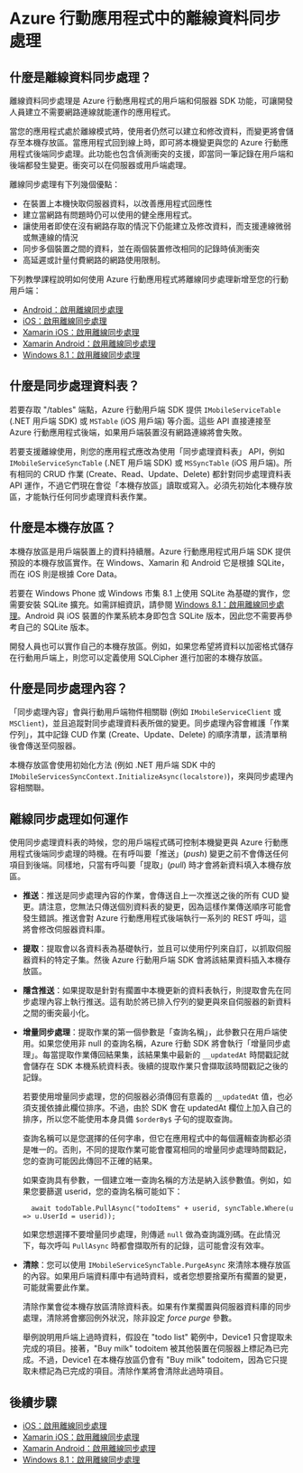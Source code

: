 <properties
	pageTitle="Azure 行動應用程式中的離線資料同步處理 | Microsoft Azure"
	description="Azure 行動應用程式離線資料同步處理功能的概念參考與概觀"
	documentationCenter="windows"
	authors="wesmc7777"
	manager="dwrede"
	editor=""
	services="app-service\mobile"/>

<tags
	ms.service="app-service-mobile"
	ms.workload="mobile"
	ms.tgt_pltfrm="na"
	ms.devlang="multiple"
	ms.topic="article"
	ms.date="02/04/2016"
	ms.author="wesmc"/>

# Azure 行動應用程式中的離線資料同步處理

## 什麼是離線資料同步處理？

離線資料同步處理是 Azure 行動應用程式的用戶端和伺服器 SDK 功能，可讓開發人員建立不需要網路連線就能運作的應用程式。

當您的應用程式處於離線模式時，使用者仍然可以建立和修改資料，而變更將會儲存至本機存放區。當應用程式回到線上時，即可將本機變更與您的 Azure 行動應用程式後端同步處理。此功能也包含偵測衝突的支援，即當同一筆記錄在用戶端和後端都發生變更。衝突可以在伺服器或用戶端處理。

離線同步處理有下列幾個優點：

* 在裝置上本機快取伺服器資料，以改善應用程式回應性
* 建立當網路有問題時仍可以使用的健全應用程式。
* 讓使用者即使在沒有網路存取的情況下仍能建立及修改資料，而支援連線微弱或無連線的情況
* 同步多個裝置之間的資料，並在兩個裝置修改相同的記錄時偵測衝突
* 高延遲或計量付費網路的網路使用限制。

下列教學課程說明如何使用 Azure 行動應用程式將離線同步處理新增至您的行動用戶端：

* [Android：啟用離線同步處理]
* [iOS：啟用離線同步處理]
* [Xamarin iOS：啟用離線同步處理]
* [Xamarin Android：啟用離線同步處理]
* [Windows 8.1：啟用離線同步處理]

## 什麼是同步處理資料表？

若要存取 "/tables" 端點，Azure 行動用戶端 SDK 提供 `IMobileServiceTable` (.NET 用戶端 SDK) 或 `MSTable` (iOS 用戶端) 等介面。這些 API 直接連接至 Azure 行動應用程式後端，如果用戶端裝置沒有網路連線將會失敗。

若要支援離線使用，則您的應用程式應改為使用「同步處理資料表」 API，例如 `IMobileServiceSyncTable` (.NET 用戶端 SDK) 或 `MSSyncTable` (iOS 用戶端)。所有相同的 CRUD 作業 (Create、Read、Update、Delete) 都針對同步處理資料表 API 運作，不過它們現在會從「本機存放區」讀取或寫入。必須先初始化本機存放區，才能執行任何同步處理資料表作業。

## 什麼是本機存放區？

本機存放區是用戶端裝置上的資料持續層。Azure 行動應用程式用戶端 SDK 提供預設的本機存放區實作。在 Windows、Xamarin 和 Android 它是根據 SQLite，而在 iOS 則是根據 Core Data。

若要在 Windows Phone 或 Windows 市集 8.1 上使用 SQLite 為基礎的實作，您需要安裝 SQLite 擴充。如需詳細資訊，請參閱 [Windows 8.1：啟用離線同步處理]。Android 與 iOS 裝置的作業系統本身即包含 SQLite 版本，因此您不需要再參考自己的 SQLite 版本。

開發人員也可以實作自己的本機存放區。例如，如果您希望將資料以加密格式儲存在行動用戶端上，則您可以定義使用 SQLCipher 進行加密的本機存放區。

## 什麼是同步處理內容？

「同步處理內容」會與行動用戶端物件相關聯 (例如 `IMobileServiceClient` 或 `MSClient`)，並且追蹤對同步處理資料表所做的變更。同步處理內容會維護「作業佇列」，其中記錄 CUD 作業 (Create、Update、Delete) 的順序清單，該清單稍後會傳送至伺服器。

本機存放區會使用初始化方法 (例如 .NET 用戶端 SDK 中的 `IMobileServicesSyncContext.InitializeAsync(localstore)`)，來與同步處理內容相關聯。

<!-- TODO: link to client references -->


<!--
Client code will interact with the table using the `IMobileServiceSyncTable` interface to support offline buffering. This interface supports all the methods of `IMobileServiceTable` along with additional support for pulling data from a Mobile App backend table and merging it into a local store table. How the local table is synchronized with the backend database is mainly controlled by your logic in the client app.

The sync table uses the [System Properties](https://msdn.microsoft.com/library/azure/dn518225.aspx) on the table to implement change tracking for offline synchronization.



* The data objects on the client should have some system properties, most are not required.
	* Managed
		* Write out the attributes
	* iOS
		*table for the entity
* Note: because the iOS local store is based on Core Data, the developer must define the following tables:
	* System tables  -->


## 離線同步處理如何運作

使用同步處理資料表的時候，您的用戶端程式碼可控制本機變更與 Azure 行動應用程式後端同步處理的時機。在有呼叫要「推送」(*push*) 變更之前不會傳送任何項目到後端。同樣地，只當有呼叫要「提取」(*pull*) 時才會將新資料填入本機存放區。

* **推送**：推送是同步處理內容的作業，會傳送自上一次推送之後的所有 CUD 變更。請注意，您無法只傳送個別資料表的變更，因為這樣作業傳送順序可能會發生錯誤。推送會對 Azure 行動應用程式後端執行一系列的 REST 呼叫，這將會修改伺服器資料庫。

* **提取**：提取會以各資料表為基礎執行，並且可以使用佇列來自訂，以抓取伺服器資料的特定子集。然後 Azure 行動用戶端 SDK 會將該結果資料插入本機存放區。

* **隱含推送**：如果提取是針對有擱置中本機更新的資料表執行，則提取會先在同步處理內容上執行推送。這有助於將已排入佇列的變更與來自伺服器的新資料之間的衝突最小化。

* **增量同步處理**：提取作業的第一個參數是「查詢名稱」，此參數只在用戶端使用。如果您使用非 null 的查詢名稱，Azure 行動 SDK 將會執行「增量同步處理」。每當提取作業傳回結果集，該結果集中最新的 `__updatedAt` 時間戳記就會儲存在 SDK 本機系統資料表。後續的提取作業只會擷取該時間戳記之後的記錄。

  若要使用增量同步處理，您的伺服器必須傳回有意義的 `__updatedAt` 值，也必須支援依據此欄位排序。不過，由於 SDK 會在 updatedAt 欄位上加入自己的排序，所以您不能使用本身具備 `$orderBy$` 子句的提取查詢。

  查詢名稱可以是您選擇的任何字串，但它在應用程式中的每個邏輯查詢都必須是唯一的。否則，不同的提取作業可能會覆寫相同的增量同步處理時間戳記，您的查詢可能因此傳回不正確的結果。

  如果查詢具有參數，一個建立唯一查詢名稱的方法是納入該參數值。例如，如果您要篩選 userid，您的查詢名稱可能如下：

		await todoTable.PullAsync("todoItems" + userid, syncTable.Where(u => u.UserId = userid));

  如果您想選擇不要增量同步處理，則傳遞 `null` 做為查詢識別碼。在此情況下，每次呼叫 `PullAsync` 時都會擷取所有的記錄，這可能會沒有效率。



<!--   mymobileservice-code.azurewebsites.net/tables/TodoItem?$filter=(__updatedAt ge datetimeoffset'1970-01-01T00:00:00.0000000%2B00:00')&$orderby=__updatedAt&$skip=0&$top=50&__includeDeleted=true&__systemproperties=__updatedAt%2C__deleted
 -->

* **清除**：您可以使用 `IMobileServiceSyncTable.PurgeAsync` 來清除本機存放區的內容。如果用戶端資料庫中有過時資料，或者您想要捨棄所有擱置的變更，可能就需要此作業。

  清除作業會從本機存放區清除資料表。如果有作業擱置與伺服器資料庫的同步處理，清除將會擲回例外狀況，除非設定 *force purge* 參數。

  舉例說明用戶端上過時資料，假設在 "todo list" 範例中，Device1 只會提取未完成的項目。接著，"Buy milk" todoitem 被其他裝置在伺服器上標記為已完成。不過，Device1 在本機存放區仍會有 "Buy milk" todoitem，因為它只提取未標記為已完成的項目。清除作業將會清除此過時項目。

## 後續步驟

* [iOS：啟用離線同步處理]
* [Xamarin iOS：啟用離線同步處理]
* [Xamarin Android：啟用離線同步處理]
* [Windows 8.1：啟用離線同步處理]

<!-- Links -->

[Android：啟用離線同步處理]: ../app-service-mobile-android-get-started-offline-data.md
[iOS：啟用離線同步處理]: ../app-service-mobile-ios-get-started-offline-data.md
[Xamarin iOS：啟用離線同步處理]: ../app-service-mobile-xamarin-ios-get-started-offline-data.md
[Xamarin Android：啟用離線同步處理]: ../app-service-mobile-xamarin-ios-get-started-offline-data.md
[Windows 8.1：啟用離線同步處理]: ../app-service-mobile-windows-store-dotnet-get-started-offline-data.md

<!---HONumber=AcomDC_0211_2016-->